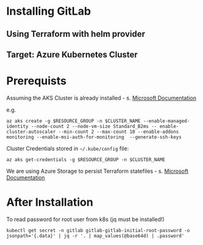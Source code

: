 # Installing GitLab 
## Using Terraform with helm provider
## Target: Azure Kubernetes Cluster

# Prerequists
Assuming the AKS Cluster is already installed - s. [Microsoft Documentation](https://docs.microsoft.com/en-us/azure/aks/learn/quick-kubernetes-deploy-cli)

e.g.
```
az aks create -g $RESOURCE_GROUP -n $CLUSTER_NAME --enable-managed-identity --node-count 2 --node-vm-size Standard_B2ms -- enable-cluster-autoscaler --min-count 2 --max-count 10 --enable-addons monitoring --enable-msi-auth-for-monitoring  --generate-ssh-keys
```

Cluster Credentials stored in `~/.kube/config` file:
```
az aks get-credentials -g $RESOURCE_GROUP -n $CLUSTER_NAME
```

We are using Azure Storage to persist Terraform statefiles - s. [Microsoft Documentation](https://docs.microsoft.com/de-de/azure/developer/terraform/store-state-in-azure-storage?tabs=azure-cli)


# After Installation
To read password for root user from k8s (jq must be installed!)
```
kubectl get secret -n gitlab gitlab-gitlab-initial-root-password -o jsonpath='{.data}' | jq -r '. | map_values(@base64d) | .password'
```